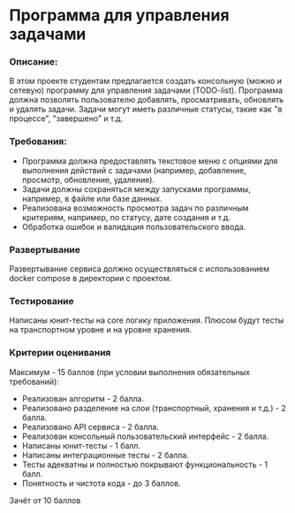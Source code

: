 # Программа для управления задачами

### Описание: 
В этом проекте студентам предлагается создать консольную (можно и сетевую) программу для управления задачами (TODO-list). Программа должна позволять пользователю добавлять, просматривать, обновлять и удалять задачи. Задачи могут иметь различные статусы, такие как "в процессе", "завершено" и т.д.

### Требования:
- Программа должна предоставлять текстовое меню с опциями для выполнения действий с задачами (например, добавление, просмотр, обновление, удаление).
- Задачи должны сохраняться между запусками программы, например, в файле или базе данных.
- Реализована возможность просмотра задач по различным критериям, например, по статусу, дате создания и т.д.
- Обработка ошибок и валидация пользовательского ввода.

### Развертывание
Развертывание сервиса должно осуществляться с использованием docker compose в директории с проектом.

### Тестирование
Написаны юнит-тесты на core логику приложения. Плюсом будут тесты на транспортном уровне и на уровне хранения.

### Критерии оценивания
Максимум - 15 баллов (при условии выполнения обязательных требований):

- Реализован алгоритм - 2 балла.
- Реализовано разделение на слои (транспортный, хранения и т.д.) - 2 балла.
- Реализовано API сервиса - 2 балла.
- Реализован консольный пользовательский интерфейс - 2 балла.
- Написаны юнит-тесты - 1 балл.
- Написаны интеграционные тесты - 2 балла.
- Тесты адекватны и полностью покрывают функциональность - 1 балл.
- Понятность и чистота кода - до 3 баллов.

Зачёт от 10 баллов
